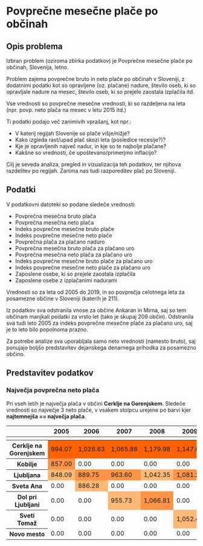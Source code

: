 # Povprečne mesečne plače po občinah

## Opis problema

Izbran problem (oziroma zbirka podatkov) je Povprečne mesečne plače po občinah, Slovenija, letno.

Problem zajema povprečne bruto in neto plače po občinah v Sloveniji, z dodatnimi podatki kot so opravljene (oz. plačane) nadure, število oseb, ki so opravljale nadure na mesec, število oseb, ki so prejele zaostala izplačila itd.

Vse vrednosti so povprečne mesečne vrednosti, ki so razdeljena na leta (npr. povp. neto plača na mesec v letu 2015 itd.)

Ti podatki podajo več zanimivih vprašanj, kot npr.:
  * V katerij regijah Slovenije so plače višje/nižje?
  * Kako izgleda rast/upad plač skozi leta (posledice recesije?)?
  * Kje je opravljenih največ nadur, in kje so te najbolje plačane?
  * Kakšne so vrednosti, če upoštevano/primerjmo inflacijo?
  
Cilj je seveda analiza, pregled in vizualizacija teh podatkov, ter njihova razdelitev po regijah. Zanima nas tudi razporeditev plač po Sloveniji.

## Podatki

V podatkovni datoteki so podane sledeče vrednosti:
 * Povprečna mesečna bruto plača
 * Povprečna mesečna neto plača
 * Indeks povprečne mesečne bruto plače
 * Indeks povprečne mesečne neto plače
 * Povprečna plača za plačano naduro
 * Povprečna mesečna bruto plača za plačano uro
 * Povprečna mesečna neto plača za plačano uro
 * Indeks povprečne mesečne bruto plače za plačano uro
 * Indeks povprečne mesečne neto plače za plačano uro
 * Zaposlene osebe, ki so prejele zaostala izplačila
 * Zaposlene osebe z izplačanimi nadurami
 
Vrednosti so za leta od 2005 do 2019, in so povprečja celotnega leta za posamezne občine v Sloveniji (katerih je 211).

Iz podatkov sva odstranila vnose za občine Ankaran in Mirna, saj so tem občinam manjkali podatki za vrsto let (tako je skupaj 209 občin). Odstranila sva tudi leto 2005 za indeks povprečne mesečne plače za plačano uro, saj je to leto bilo popolnoma prazno.

Za potrebe analize sva uporabljala samo neto vrednosti (namesto bruto), saj ponujajo boljšo predstavitev dejanskega denarnega prihodka za posamezno občino.

## Predstavitev podatkov

### Največja povprečna neto plača

Pri vseh letih je največja plača v občini **Cerklje na Gorenjskem**. Sledeče vrednosti so največje 3 neto plače, v vsakem stolpcu urejene po barvi kjer **najtemnejša == največja plača**.

<html>
<style  type="text/css" >
    #T_d31a4226_7443_11ea_b60f_c8d3ffd17689row0_col0 {
            background-color:  #FF6200;
            : ;
            : ;
        }    #T_d31a4226_7443_11ea_b60f_c8d3ffd17689row0_col1 {
            background-color:  #FF6200;
            : ;
            : ;
        }    #T_d31a4226_7443_11ea_b60f_c8d3ffd17689row0_col2 {
            background-color:  #FF6200;
            : ;
            : ;
        }    #T_d31a4226_7443_11ea_b60f_c8d3ffd17689row0_col3 {
            background-color:  #FF6200;
            : ;
            : ;
        }    #T_d31a4226_7443_11ea_b60f_c8d3ffd17689row0_col4 {
            background-color:  #FF6200;
            : ;
            : ;
        }    #T_d31a4226_7443_11ea_b60f_c8d3ffd17689row0_col5 {
            background-color:  #FF6200;
            : ;
            : ;
        }    #T_d31a4226_7443_11ea_b60f_c8d3ffd17689row0_col6 {
            background-color:  #FF6200;
            : ;
            : ;
        }    #T_d31a4226_7443_11ea_b60f_c8d3ffd17689row0_col7 {
            background-color:  #FF6200;
            : ;
            : ;
        }    #T_d31a4226_7443_11ea_b60f_c8d3ffd17689row0_col8 {
            background-color:  #FF6200;
            : ;
            : ;
        }    #T_d31a4226_7443_11ea_b60f_c8d3ffd17689row0_col9 {
            background-color:  #FF6200;
            : ;
            : ;
        }    #T_d31a4226_7443_11ea_b60f_c8d3ffd17689row0_col10 {
            background-color:  #FF6200;
            : ;
            : ;
        }    #T_d31a4226_7443_11ea_b60f_c8d3ffd17689row0_col11 {
            background-color:  #FF6200;
            : ;
            : ;
        }    #T_d31a4226_7443_11ea_b60f_c8d3ffd17689row0_col12 {
            background-color:  #FF6200;
            : ;
            : ;
        }    #T_d31a4226_7443_11ea_b60f_c8d3ffd17689row0_col13 {
            background-color:  #FF6200;
            : ;
            : ;
        }    #T_d31a4226_7443_11ea_b60f_c8d3ffd17689row0_col14 {
            background-color:  #FF6200;
            : ;
            : ;
        }    #T_d31a4226_7443_11ea_b60f_c8d3ffd17689row1_col0 {
            : ;
            background-color:  #FD9346;
            : ;
        }    #T_d31a4226_7443_11ea_b60f_c8d3ffd17689row2_col0 {
            : ;
            : ;
            background-color:  #FDB777;
        }    #T_d31a4226_7443_11ea_b60f_c8d3ffd17689row2_col1 {
            : ;
            background-color:  #FD9346;
            : ;
        }    #T_d31a4226_7443_11ea_b60f_c8d3ffd17689row2_col2 {
            : ;
            background-color:  #FD9346;
            : ;
        }    #T_d31a4226_7443_11ea_b60f_c8d3ffd17689row2_col3 {
            : ;
            : ;
            background-color:  #FDB777;
        }    #T_d31a4226_7443_11ea_b60f_c8d3ffd17689row2_col4 {
            : ;
            background-color:  #FD9346;
            : ;
        }    #T_d31a4226_7443_11ea_b60f_c8d3ffd17689row2_col5 {
            : ;
            background-color:  #FD9346;
            : ;
        }    #T_d31a4226_7443_11ea_b60f_c8d3ffd17689row2_col6 {
            : ;
            background-color:  #FD9346;
            : ;
        }    #T_d31a4226_7443_11ea_b60f_c8d3ffd17689row2_col7 {
            : ;
            background-color:  #FD9346;
            : ;
        }    #T_d31a4226_7443_11ea_b60f_c8d3ffd17689row2_col8 {
            : ;
            background-color:  #FD9346;
            : ;
        }    #T_d31a4226_7443_11ea_b60f_c8d3ffd17689row2_col9 {
            : ;
            : ;
            background-color:  #FDB777;
        }    #T_d31a4226_7443_11ea_b60f_c8d3ffd17689row2_col10 {
            : ;
            background-color:  #FD9346;
            : ;
        }    #T_d31a4226_7443_11ea_b60f_c8d3ffd17689row2_col11 {
            : ;
            background-color:  #FD9346;
            : ;
        }    #T_d31a4226_7443_11ea_b60f_c8d3ffd17689row2_col12 {
            : ;
            background-color:  #FD9346;
            : ;
        }    #T_d31a4226_7443_11ea_b60f_c8d3ffd17689row2_col13 {
            : ;
            background-color:  #FD9346;
            : ;
        }    #T_d31a4226_7443_11ea_b60f_c8d3ffd17689row2_col14 {
            : ;
            : ;
            background-color:  #FDB777;
        }    #T_d31a4226_7443_11ea_b60f_c8d3ffd17689row3_col1 {
            : ;
            : ;
            background-color:  #FDB777;
        }    #T_d31a4226_7443_11ea_b60f_c8d3ffd17689row4_col2 {
            : ;
            : ;
            background-color:  #FDB777;
        }    #T_d31a4226_7443_11ea_b60f_c8d3ffd17689row4_col3 {
            : ;
            background-color:  #FD9346;
            : ;
        }    #T_d31a4226_7443_11ea_b60f_c8d3ffd17689row4_col5 {
            : ;
            : ;
            background-color:  #FDB777;
        }    #T_d31a4226_7443_11ea_b60f_c8d3ffd17689row4_col6 {
            : ;
            : ;
            background-color:  #FDB777;
        }    #T_d31a4226_7443_11ea_b60f_c8d3ffd17689row4_col7 {
            : ;
            : ;
            background-color:  #FDB777;
        }    #T_d31a4226_7443_11ea_b60f_c8d3ffd17689row5_col4 {
            : ;
            : ;
            background-color:  #FDB777;
        }    #T_d31a4226_7443_11ea_b60f_c8d3ffd17689row6_col8 {
            : ;
            : ;
            background-color:  #FDB777;
        }    #T_d31a4226_7443_11ea_b60f_c8d3ffd17689row6_col9 {
            : ;
            background-color:  #FD9346;
            : ;
        }    #T_d31a4226_7443_11ea_b60f_c8d3ffd17689row6_col10 {
            : ;
            : ;
            background-color:  #FDB777;
        }    #T_d31a4226_7443_11ea_b60f_c8d3ffd17689row6_col11 {
            : ;
            : ;
            background-color:  #FDB777;
        }    #T_d31a4226_7443_11ea_b60f_c8d3ffd17689row6_col12 {
            : ;
            : ;
            background-color:  #FDB777;
        }    #T_d31a4226_7443_11ea_b60f_c8d3ffd17689row6_col13 {
            : ;
            : ;
            background-color:  #FDB777;
        }    #T_d31a4226_7443_11ea_b60f_c8d3ffd17689row6_col14 {
            : ;
            background-color:  #FD9346;
            : ;
        }</style><table id="T_d31a4226_7443_11ea_b60f_c8d3ffd17689" ><thead>    <tr>        <th class="blank level0" ></th>        <th class="col_heading level0 col0" >2005</th>        <th class="col_heading level0 col1" >2006</th>        <th class="col_heading level0 col2" >2007</th>        <th class="col_heading level0 col3" >2008</th>        <th class="col_heading level0 col4" >2009</th>        <th class="col_heading level0 col5" >2010</th>        <th class="col_heading level0 col6" >2011</th>        <th class="col_heading level0 col7" >2012</th>        <th class="col_heading level0 col8" >2013</th>        <th class="col_heading level0 col9" >2014</th>        <th class="col_heading level0 col10" >2015</th>        <th class="col_heading level0 col11" >2016</th>        <th class="col_heading level0 col12" >2017</th>        <th class="col_heading level0 col13" >2018</th>        <th class="col_heading level0 col14" >2019</th>    </tr>    <tr>        <th class="index_name level0" ></th>        <th class="blank" ></th>        <th class="blank" ></th>        <th class="blank" ></th>        <th class="blank" ></th>        <th class="blank" ></th>        <th class="blank" ></th>        <th class="blank" ></th>        <th class="blank" ></th>        <th class="blank" ></th>        <th class="blank" ></th>        <th class="blank" ></th>        <th class="blank" ></th>        <th class="blank" ></th>        <th class="blank" ></th>        <th class="blank" ></th>    </tr></thead><tbody>
                <tr>
                        <th id="T_d31a4226_7443_11ea_b60f_c8d3ffd17689level0_row0" class="row_heading level0 row0" >Cerklje na Gorenjskem</th>
                        <td id="T_d31a4226_7443_11ea_b60f_c8d3ffd17689row0_col0" class="data row0 col0" >994.07</td>
                        <td id="T_d31a4226_7443_11ea_b60f_c8d3ffd17689row0_col1" class="data row0 col1" >1,028.63</td>
                        <td id="T_d31a4226_7443_11ea_b60f_c8d3ffd17689row0_col2" class="data row0 col2" >1,065.88</td>
                        <td id="T_d31a4226_7443_11ea_b60f_c8d3ffd17689row0_col3" class="data row0 col3" >1,179.98</td>
                        <td id="T_d31a4226_7443_11ea_b60f_c8d3ffd17689row0_col4" class="data row0 col4" >1,147.61</td>
                        <td id="T_d31a4226_7443_11ea_b60f_c8d3ffd17689row0_col5" class="data row0 col5" >1,173.70</td>
                        <td id="T_d31a4226_7443_11ea_b60f_c8d3ffd17689row0_col6" class="data row0 col6" >1,182.71</td>
                        <td id="T_d31a4226_7443_11ea_b60f_c8d3ffd17689row0_col7" class="data row0 col7" >1,187.71</td>
                        <td id="T_d31a4226_7443_11ea_b60f_c8d3ffd17689row0_col8" class="data row0 col8" >1,378.65</td>
                        <td id="T_d31a4226_7443_11ea_b60f_c8d3ffd17689row0_col9" class="data row0 col9" >1,393.08</td>
                        <td id="T_d31a4226_7443_11ea_b60f_c8d3ffd17689row0_col10" class="data row0 col10" >1,431.88</td>
                        <td id="T_d31a4226_7443_11ea_b60f_c8d3ffd17689row0_col11" class="data row0 col11" >1,404.53</td>
                        <td id="T_d31a4226_7443_11ea_b60f_c8d3ffd17689row0_col12" class="data row0 col12" >1,438.70</td>
                        <td id="T_d31a4226_7443_11ea_b60f_c8d3ffd17689row0_col13" class="data row0 col13" >1,445.17</td>
                        <td id="T_d31a4226_7443_11ea_b60f_c8d3ffd17689row0_col14" class="data row0 col14" >1,433.90</td>
            </tr>
            <tr>
                        <th id="T_d31a4226_7443_11ea_b60f_c8d3ffd17689level0_row1" class="row_heading level0 row1" >Kobilje</th>
                        <td id="T_d31a4226_7443_11ea_b60f_c8d3ffd17689row1_col0" class="data row1 col0" >857.00</td>
                        <td id="T_d31a4226_7443_11ea_b60f_c8d3ffd17689row1_col1" class="data row1 col1" >0.00</td>
                        <td id="T_d31a4226_7443_11ea_b60f_c8d3ffd17689row1_col2" class="data row1 col2" >0.00</td>
                        <td id="T_d31a4226_7443_11ea_b60f_c8d3ffd17689row1_col3" class="data row1 col3" >0.00</td>
                        <td id="T_d31a4226_7443_11ea_b60f_c8d3ffd17689row1_col4" class="data row1 col4" >0.00</td>
                        <td id="T_d31a4226_7443_11ea_b60f_c8d3ffd17689row1_col5" class="data row1 col5" >0.00</td>
                        <td id="T_d31a4226_7443_11ea_b60f_c8d3ffd17689row1_col6" class="data row1 col6" >0.00</td>
                        <td id="T_d31a4226_7443_11ea_b60f_c8d3ffd17689row1_col7" class="data row1 col7" >0.00</td>
                        <td id="T_d31a4226_7443_11ea_b60f_c8d3ffd17689row1_col8" class="data row1 col8" >0.00</td>
                        <td id="T_d31a4226_7443_11ea_b60f_c8d3ffd17689row1_col9" class="data row1 col9" >0.00</td>
                        <td id="T_d31a4226_7443_11ea_b60f_c8d3ffd17689row1_col10" class="data row1 col10" >0.00</td>
                        <td id="T_d31a4226_7443_11ea_b60f_c8d3ffd17689row1_col11" class="data row1 col11" >0.00</td>
                        <td id="T_d31a4226_7443_11ea_b60f_c8d3ffd17689row1_col12" class="data row1 col12" >0.00</td>
                        <td id="T_d31a4226_7443_11ea_b60f_c8d3ffd17689row1_col13" class="data row1 col13" >0.00</td>
                        <td id="T_d31a4226_7443_11ea_b60f_c8d3ffd17689row1_col14" class="data row1 col14" >0.00</td>
            </tr>
            <tr>
                        <th id="T_d31a4226_7443_11ea_b60f_c8d3ffd17689level0_row2" class="row_heading level0 row2" >Ljubljana</th>
                        <td id="T_d31a4226_7443_11ea_b60f_c8d3ffd17689row2_col0" class="data row2 col0" >848.09</td>
                        <td id="T_d31a4226_7443_11ea_b60f_c8d3ffd17689row2_col1" class="data row2 col1" >889.75</td>
                        <td id="T_d31a4226_7443_11ea_b60f_c8d3ffd17689row2_col2" class="data row2 col2" >963.60</td>
                        <td id="T_d31a4226_7443_11ea_b60f_c8d3ffd17689row2_col3" class="data row2 col3" >1,042.35</td>
                        <td id="T_d31a4226_7443_11ea_b60f_c8d3ffd17689row2_col4" class="data row2 col4" >1,081.27</td>
                        <td id="T_d31a4226_7443_11ea_b60f_c8d3ffd17689row2_col5" class="data row2 col5" >1,106.95</td>
                        <td id="T_d31a4226_7443_11ea_b60f_c8d3ffd17689row2_col6" class="data row2 col6" >1,125.64</td>
                        <td id="T_d31a4226_7443_11ea_b60f_c8d3ffd17689row2_col7" class="data row2 col7" >1,124.97</td>
                        <td id="T_d31a4226_7443_11ea_b60f_c8d3ffd17689row2_col8" class="data row2 col8" >1,125.61</td>
                        <td id="T_d31a4226_7443_11ea_b60f_c8d3ffd17689row2_col9" class="data row2 col9" >1,130.74</td>
                        <td id="T_d31a4226_7443_11ea_b60f_c8d3ffd17689row2_col10" class="data row2 col10" >1,140.33</td>
                        <td id="T_d31a4226_7443_11ea_b60f_c8d3ffd17689row2_col11" class="data row2 col11" >1,159.83</td>
                        <td id="T_d31a4226_7443_11ea_b60f_c8d3ffd17689row2_col12" class="data row2 col12" >1,197.56</td>
                        <td id="T_d31a4226_7443_11ea_b60f_c8d3ffd17689row2_col13" class="data row2 col13" >1,231.47</td>
                        <td id="T_d31a4226_7443_11ea_b60f_c8d3ffd17689row2_col14" class="data row2 col14" >1,281.66</td>
            </tr>
            <tr>
                        <th id="T_d31a4226_7443_11ea_b60f_c8d3ffd17689level0_row3" class="row_heading level0 row3" >Sveta Ana</th>
                        <td id="T_d31a4226_7443_11ea_b60f_c8d3ffd17689row3_col0" class="data row3 col0" >0.00</td>
                        <td id="T_d31a4226_7443_11ea_b60f_c8d3ffd17689row3_col1" class="data row3 col1" >886.28</td>
                        <td id="T_d31a4226_7443_11ea_b60f_c8d3ffd17689row3_col2" class="data row3 col2" >0.00</td>
                        <td id="T_d31a4226_7443_11ea_b60f_c8d3ffd17689row3_col3" class="data row3 col3" >0.00</td>
                        <td id="T_d31a4226_7443_11ea_b60f_c8d3ffd17689row3_col4" class="data row3 col4" >0.00</td>
                        <td id="T_d31a4226_7443_11ea_b60f_c8d3ffd17689row3_col5" class="data row3 col5" >0.00</td>
                        <td id="T_d31a4226_7443_11ea_b60f_c8d3ffd17689row3_col6" class="data row3 col6" >0.00</td>
                        <td id="T_d31a4226_7443_11ea_b60f_c8d3ffd17689row3_col7" class="data row3 col7" >0.00</td>
                        <td id="T_d31a4226_7443_11ea_b60f_c8d3ffd17689row3_col8" class="data row3 col8" >0.00</td>
                        <td id="T_d31a4226_7443_11ea_b60f_c8d3ffd17689row3_col9" class="data row3 col9" >0.00</td>
                        <td id="T_d31a4226_7443_11ea_b60f_c8d3ffd17689row3_col10" class="data row3 col10" >0.00</td>
                        <td id="T_d31a4226_7443_11ea_b60f_c8d3ffd17689row3_col11" class="data row3 col11" >0.00</td>
                        <td id="T_d31a4226_7443_11ea_b60f_c8d3ffd17689row3_col12" class="data row3 col12" >0.00</td>
                        <td id="T_d31a4226_7443_11ea_b60f_c8d3ffd17689row3_col13" class="data row3 col13" >0.00</td>
                        <td id="T_d31a4226_7443_11ea_b60f_c8d3ffd17689row3_col14" class="data row3 col14" >0.00</td>
            </tr>
            <tr>
                        <th id="T_d31a4226_7443_11ea_b60f_c8d3ffd17689level0_row4" class="row_heading level0 row4" >Dol pri Ljubljani</th>
                        <td id="T_d31a4226_7443_11ea_b60f_c8d3ffd17689row4_col0" class="data row4 col0" >0.00</td>
                        <td id="T_d31a4226_7443_11ea_b60f_c8d3ffd17689row4_col1" class="data row4 col1" >0.00</td>
                        <td id="T_d31a4226_7443_11ea_b60f_c8d3ffd17689row4_col2" class="data row4 col2" >955.73</td>
                        <td id="T_d31a4226_7443_11ea_b60f_c8d3ffd17689row4_col3" class="data row4 col3" >1,066.81</td>
                        <td id="T_d31a4226_7443_11ea_b60f_c8d3ffd17689row4_col4" class="data row4 col4" >0.00</td>
                        <td id="T_d31a4226_7443_11ea_b60f_c8d3ffd17689row4_col5" class="data row4 col5" >1,066.37</td>
                        <td id="T_d31a4226_7443_11ea_b60f_c8d3ffd17689row4_col6" class="data row4 col6" >1,119.90</td>
                        <td id="T_d31a4226_7443_11ea_b60f_c8d3ffd17689row4_col7" class="data row4 col7" >1,120.90</td>
                        <td id="T_d31a4226_7443_11ea_b60f_c8d3ffd17689row4_col8" class="data row4 col8" >0.00</td>
                        <td id="T_d31a4226_7443_11ea_b60f_c8d3ffd17689row4_col9" class="data row4 col9" >0.00</td>
                        <td id="T_d31a4226_7443_11ea_b60f_c8d3ffd17689row4_col10" class="data row4 col10" >0.00</td>
                        <td id="T_d31a4226_7443_11ea_b60f_c8d3ffd17689row4_col11" class="data row4 col11" >0.00</td>
                        <td id="T_d31a4226_7443_11ea_b60f_c8d3ffd17689row4_col12" class="data row4 col12" >0.00</td>
                        <td id="T_d31a4226_7443_11ea_b60f_c8d3ffd17689row4_col13" class="data row4 col13" >0.00</td>
                        <td id="T_d31a4226_7443_11ea_b60f_c8d3ffd17689row4_col14" class="data row4 col14" >0.00</td>
            </tr>
            <tr>
                        <th id="T_d31a4226_7443_11ea_b60f_c8d3ffd17689level0_row5" class="row_heading level0 row5" >Sveti Tomaž</th>
                        <td id="T_d31a4226_7443_11ea_b60f_c8d3ffd17689row5_col0" class="data row5 col0" >0.00</td>
                        <td id="T_d31a4226_7443_11ea_b60f_c8d3ffd17689row5_col1" class="data row5 col1" >0.00</td>
                        <td id="T_d31a4226_7443_11ea_b60f_c8d3ffd17689row5_col2" class="data row5 col2" >0.00</td>
                        <td id="T_d31a4226_7443_11ea_b60f_c8d3ffd17689row5_col3" class="data row5 col3" >0.00</td>
                        <td id="T_d31a4226_7443_11ea_b60f_c8d3ffd17689row5_col4" class="data row5 col4" >1,052.42</td>
                        <td id="T_d31a4226_7443_11ea_b60f_c8d3ffd17689row5_col5" class="data row5 col5" >0.00</td>
                        <td id="T_d31a4226_7443_11ea_b60f_c8d3ffd17689row5_col6" class="data row5 col6" >0.00</td>
                        <td id="T_d31a4226_7443_11ea_b60f_c8d3ffd17689row5_col7" class="data row5 col7" >0.00</td>
                        <td id="T_d31a4226_7443_11ea_b60f_c8d3ffd17689row5_col8" class="data row5 col8" >0.00</td>
                        <td id="T_d31a4226_7443_11ea_b60f_c8d3ffd17689row5_col9" class="data row5 col9" >0.00</td>
                        <td id="T_d31a4226_7443_11ea_b60f_c8d3ffd17689row5_col10" class="data row5 col10" >0.00</td>
                        <td id="T_d31a4226_7443_11ea_b60f_c8d3ffd17689row5_col11" class="data row5 col11" >0.00</td>
                        <td id="T_d31a4226_7443_11ea_b60f_c8d3ffd17689row5_col12" class="data row5 col12" >0.00</td>
                        <td id="T_d31a4226_7443_11ea_b60f_c8d3ffd17689row5_col13" class="data row5 col13" >0.00</td>
                        <td id="T_d31a4226_7443_11ea_b60f_c8d3ffd17689row5_col14" class="data row5 col14" >0.00</td>
            </tr>
            <tr>
                        <th id="T_d31a4226_7443_11ea_b60f_c8d3ffd17689level0_row6" class="row_heading level0 row6" >Novo mesto</th>
                        <td id="T_d31a4226_7443_11ea_b60f_c8d3ffd17689row6_col0" class="data row6 col0" >0.00</td>
                        <td id="T_d31a4226_7443_11ea_b60f_c8d3ffd17689row6_col1" class="data row6 col1" >0.00</td>
                        <td id="T_d31a4226_7443_11ea_b60f_c8d3ffd17689row6_col2" class="data row6 col2" >0.00</td>
                        <td id="T_d31a4226_7443_11ea_b60f_c8d3ffd17689row6_col3" class="data row6 col3" >0.00</td>
                        <td id="T_d31a4226_7443_11ea_b60f_c8d3ffd17689row6_col4" class="data row6 col4" >0.00</td>
                        <td id="T_d31a4226_7443_11ea_b60f_c8d3ffd17689row6_col5" class="data row6 col5" >0.00</td>
                        <td id="T_d31a4226_7443_11ea_b60f_c8d3ffd17689row6_col6" class="data row6 col6" >0.00</td>
                        <td id="T_d31a4226_7443_11ea_b60f_c8d3ffd17689row6_col7" class="data row6 col7" >0.00</td>
                        <td id="T_d31a4226_7443_11ea_b60f_c8d3ffd17689row6_col8" class="data row6 col8" >1,116.34</td>
                        <td id="T_d31a4226_7443_11ea_b60f_c8d3ffd17689row6_col9" class="data row6 col9" >1,145.87</td>
                        <td id="T_d31a4226_7443_11ea_b60f_c8d3ffd17689row6_col10" class="data row6 col10" >1,138.56</td>
                        <td id="T_d31a4226_7443_11ea_b60f_c8d3ffd17689row6_col11" class="data row6 col11" >1,149.06</td>
                        <td id="T_d31a4226_7443_11ea_b60f_c8d3ffd17689row6_col12" class="data row6 col12" >1,173.36</td>
                        <td id="T_d31a4226_7443_11ea_b60f_c8d3ffd17689row6_col13" class="data row6 col13" >1,217.78</td>
                        <td id="T_d31a4226_7443_11ea_b60f_c8d3ffd17689row6_col14" class="data row6 col14" >1,286.19</td>
            </tr>
    </tbody></table>
</html>

